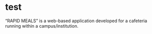 # test
“RAPID MEALS” is a web-based application developed for a cafeteria running within a campus/institution.
